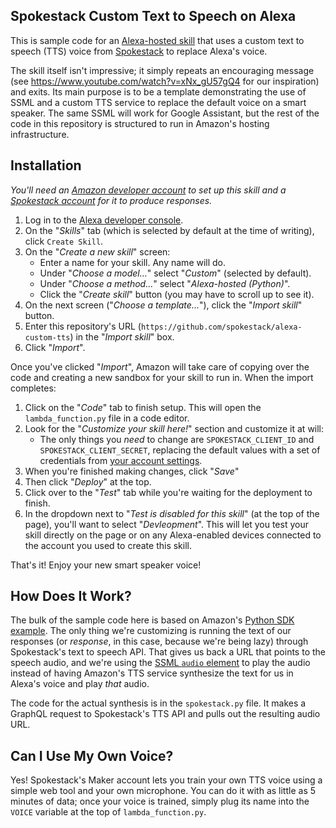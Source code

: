 ## Spokestack Custom Text to Speech on Alexa

This is sample code for an [Alexa-hosted skill](https://developer.amazon.com/en-US/docs/alexa/hosted-skills/build-a-skill-end-to-end-using-an-alexa-hosted-skill.html) that uses a custom text to speech (TTS) voice from [Spokestack](https://www.spokestack.io/) to replace Alexa's voice.

The skill itself isn't impressive; it simply repeats an encouraging message (see https://www.youtube.com/watch?v=xNx_gU57gQ4 for our inspiration) and exits. Its main purpose is to be a template demonstrating the use of SSML and a custom TTS service to replace the default voice on a smart speaker. The same SSML will work for Google Assistant, but the rest of the code in this repository is structured to run in Amazon's hosting infrastructure.

## Installation

_You'll need an [Amazon developer account](https://developer.amazon.com/) to set up this skill and a [Spokestack account](https://www.spokestack.io/create) for it to produce responses._

1. Log in to the [Alexa developer console](https://developer.amazon.com/alexa/console/ask#).
1. On the "*Skills*" tab (which is selected by default at the time of writing), click `Create Skill`.
1. On the "*Create a new skill*" screen:
    - Enter a name for your skill. Any name will do.
    - Under "*Choose a model...*" select "*Custom*" (selected by default).
    - Under "*Choose a method...*" select "*Alexa-hosted (Python)*".
    - Click the "*Create skill*" button (you may have to scroll up to see it).
1. On the next screen ("*Choose a template...*"), click the "*Import skill*" button.
1. Enter this repository's URL (`https://github.com/spokestack/alexa-custom-tts`) in the "*Import skill*" box.
1. Click "*Import*".

Once you've clicked "*Import*", Amazon will take care of copying over the code and creating a new sandbox for your skill to run in. When the import completes:
1. Click on the "*Code*" tab to finish setup. This will open the `lambda_function.py` file in a code editor. 
1. Look for the "*Customize your skill here!*" section and customize it at will: 
    - The only things you _need_ to change are `SPOKESTACK_CLIENT_ID` and `SPOKESTACK_CLIENT_SECRET`, replacing the default values with a set of credentials from [your account settings](https://www.spokestack.io/account/settings#api).
1. When you're finished making changes, click "*Save*"
1. Then click "*Deploy*" at the top. 
1. Click over to the "*Test*" tab while you're waiting for the deployment to finish. 
1. In the dropdown next to "*Test is disabled for this skill*" (at the top of the page), you'll want to select "*Devleopment*". This will let you test your skill directly on the page or on any Alexa-enabled devices connected to the account you used to create this skill.

That's it! Enjoy your new smart speaker voice!

## How Does It Work?

The bulk of the sample code here is based on Amazon's [Python SDK example](https://github.com/alexa/skill-sample-python-helloworld-decorators). The only thing we're customizing is running the text of our responses (or _response_, in this case, because we're being lazy) through Spokestack's text to speech API. That gives us back a URL that points to the speech audio, and we're using the [SSML `audio` element](https://www.w3.org/TR/speech-synthesis11/#S3.3.1) to play the audio instead of having Amazon's TTS service synthesize the text for us in Alexa's voice and play _that_ audio.

The code for the actual synthesis is in the `spokestack.py` file. It makes a GraphQL request to Spokestack's TTS API and pulls out the resulting audio URL.

## Can I Use My Own Voice?

Yes! Spokestack's Maker account lets you train your own TTS voice using a simple web tool and your own microphone. You can do it with as little as 5 minutes of data; once your voice is trained, simply plug its name into the `VOICE` variable at the top of `lambda_function.py`.
